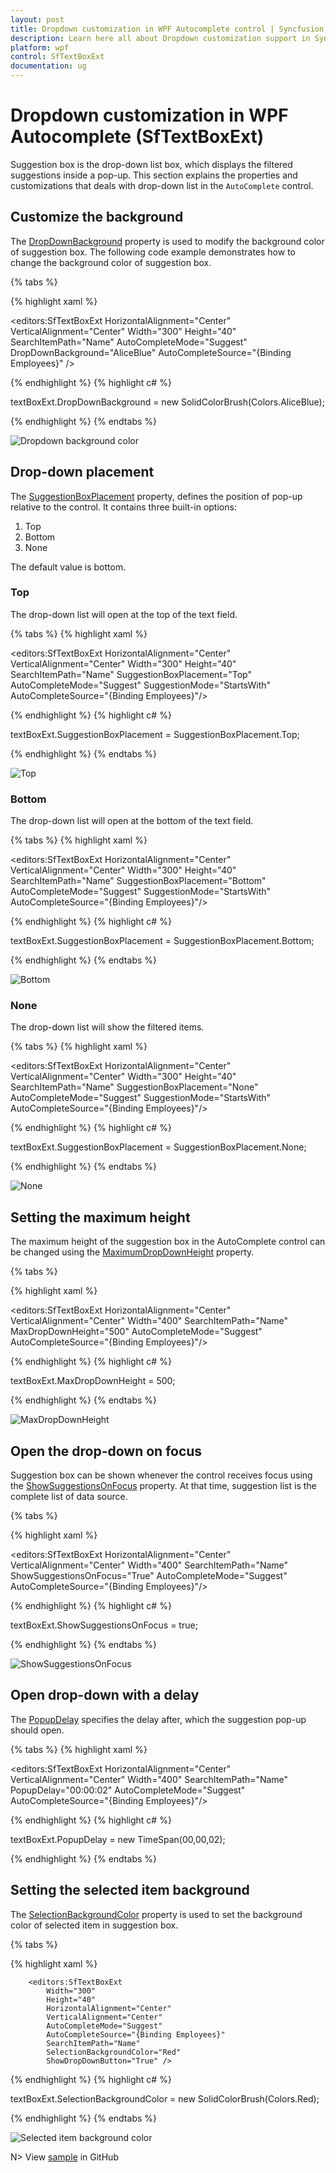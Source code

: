 ```yaml
---
layout: post
title: Dropdown customization in WPF Autocomplete control | Syncfusion
description: Learn here all about Dropdown customization support in Syncfusion WPF Autocomplete (SfTextBoxExt) control and more.
platform: wpf
control: SfTextBoxExt
documentation: ug
---
```


# Dropdown customization in WPF Autocomplete (SfTextBoxExt)

Suggestion box is the drop-down list box, which displays the filtered suggestions inside a pop-up. This section explains the properties and customizations that deals with drop-down list in the `AutoComplete` control.

## Customize the background 

The [DropDownBackground](https://help.syncfusion.com/cr/wpf/Syncfusion.Windows.Controls.Input.SfTextBoxExt.html#Syncfusion_Windows_Controls_Input_SfTextBoxExt_DropDownBackground) property is used to modify the background color of suggestion box. The following code example demonstrates how to change the background color of suggestion box.

{% tabs %}

{% highlight xaml %}

<editors:SfTextBoxExt HorizontalAlignment="Center" 
                      VerticalAlignment="Center" 
                      Width="300"
                      Height="40"
                      SearchItemPath="Name"
                      AutoCompleteMode="Suggest"
                      DropDownBackground="AliceBlue"
                      AutoCompleteSource="{Binding Employees}" />

{% endhighlight %}
{% highlight c# %}

textBoxExt.DropDownBackground = new SolidColorBrush(Colors.AliceBlue);

{% endhighlight %}
{% endtabs %}

![Dropdown background color](Dropdown_customization_images/drop_down_background_color.png)


## Drop-down placement 

The [SuggestionBoxPlacement](https://help.syncfusion.com/cr/wpf/Syncfusion.Windows.Controls.Input.SfTextBoxExt.html#Syncfusion_Windows_Controls_Input_SfTextBoxExt_SuggestionBoxPlacement) property, defines the position of pop-up relative to the control. It contains three built-in options:

1. Top
2. Bottom
3. None

The default value is bottom.

### Top

The drop-down list will open at the top of the text field.

{% tabs %}
{% highlight xaml %}

<editors:SfTextBoxExt HorizontalAlignment="Center"
                      VerticalAlignment="Center"
                      Width="300"
                      Height="40"
                      SearchItemPath="Name"
                      SuggestionBoxPlacement="Top"
                      AutoCompleteMode="Suggest"
                      SuggestionMode="StartsWith"
                      AutoCompleteSource="{Binding Employees}"/>

{% endhighlight %}
{% highlight c# %}

textBoxExt.SuggestionBoxPlacement = SuggestionBoxPlacement.Top;

{% endhighlight %}
{% endtabs %}

![Top](Dropdown_customization_images/Top.png)



### Bottom

The drop-down list will open at the bottom of the text field.

{% tabs %}
{% highlight xaml %}

<editors:SfTextBoxExt HorizontalAlignment="Center"
                      VerticalAlignment="Center"
                      Width="300"
                      Height="40"
                      SearchItemPath="Name"
                      SuggestionBoxPlacement="Bottom"
                      AutoCompleteMode="Suggest"
                      SuggestionMode="StartsWith"
                      AutoCompleteSource="{Binding Employees}"/>
  
{% endhighlight %}
{% highlight c# %}

textBoxExt.SuggestionBoxPlacement = SuggestionBoxPlacement.Bottom;

{% endhighlight %}
{% endtabs %}

![Bottom](Dropdown_customization_images/Bottom.png)


### None

The drop-down list will show the filtered items.

{% tabs %}
{% highlight xaml %}

<editors:SfTextBoxExt HorizontalAlignment="Center"
                      VerticalAlignment="Center"
                      Width="300"
                      Height="40"
                      SearchItemPath="Name"
                      SuggestionBoxPlacement="None"
                      AutoCompleteMode="Suggest"
                      SuggestionMode="StartsWith"
                      AutoCompleteSource="{Binding Employees}"/>
    
{% endhighlight %}
{% highlight c# %}

textBoxExt.SuggestionBoxPlacement = SuggestionBoxPlacement.None;

{% endhighlight %}
{% endtabs %}

![None](Dropdown_customization_images/None.png)


## Setting the maximum height 

The maximum height of the suggestion box in the AutoComplete control can be changed using the [MaximumDropDownHeight](https://help.syncfusion.com/cr/wpf/Syncfusion.Windows.Controls.Input.SfTextBoxExt.html#Syncfusion_Windows_Controls_Input_SfTextBoxExt_MaxDropDownHeight) property.

{% tabs %}

{% highlight xaml %}

<editors:SfTextBoxExt HorizontalAlignment="Center" 
                      VerticalAlignment="Center" 
                      Width="400"
                      SearchItemPath="Name"
                      MaxDropDownHeight="500"
                      AutoCompleteMode="Suggest"
                      AutoCompleteSource="{Binding Employees}"/>

{% endhighlight %}
{% highlight c# %}

textBoxExt.MaxDropDownHeight = 500;

{% endhighlight %}
{% endtabs %}

![MaxDropDownHeight](Dropdown_customization_images/maximum_drop_down_height.png)

## Open the drop-down on focus 

Suggestion box can be shown whenever the control receives focus using the [ShowSuggestionsOnFocus](https://help.syncfusion.com/cr/wpf/Syncfusion.Windows.Controls.Input.SfTextBoxExt.html#Syncfusion_Windows_Controls_Input_SfTextBoxExt_ShowSuggestionsOnFocus) property. At that time, suggestion list is the complete list of data source.

{% tabs %}

{% highlight xaml %}

<editors:SfTextBoxExt HorizontalAlignment="Center" 
                      VerticalAlignment="Center" 
                      Width="400"
                      SearchItemPath="Name"
                      ShowSuggestionsOnFocus="True"
                      AutoCompleteMode="Suggest"
                      AutoCompleteSource="{Binding Employees}"/>

{% endhighlight %}
{% highlight c# %}

textBoxExt.ShowSuggestionsOnFocus = true;

{% endhighlight %}
{% endtabs %}

![ShowSuggestionsOnFocus](Dropdown_customization_images/suggestion_on_focus.png)

## Open drop-down with a delay 

The [PopupDelay](https://help.syncfusion.com/cr/wpf/Syncfusion.Windows.Controls.Input.SfTextBoxExt.html#Syncfusion_Windows_Controls_Input_SfTextBoxExt_PopupDelay) specifies the delay after, which the suggestion pop-up should open. 

{% tabs %}
{% highlight xaml %}

<editors:SfTextBoxExt HorizontalAlignment="Center" 
                      VerticalAlignment="Center" 
                      Width="400"
                      SearchItemPath="Name"
                      PopupDelay="00:00:02"
                      AutoCompleteMode="Suggest"
                      AutoCompleteSource="{Binding Employees}"/>

{% endhighlight %}
{% highlight c# %}

textBoxExt.PopupDelay = new TimeSpan(00,00,02);

{% endhighlight %}
{% endtabs %}

## Setting the selected item background

The [SelectionBackgroundColor](https://help.syncfusion.com/cr/wpf/Syncfusion.Windows.Controls.Input.SfTextBoxExt.html#Syncfusion_Windows_Controls_Input_SfTextBoxExt_SelectionBackgroundColor) property is used to set the background color of selected item in suggestion box. 

{% tabs %}

{% highlight xaml %}

        <editors:SfTextBoxExt
            Width="300"
            Height="40"
            HorizontalAlignment="Center"
            VerticalAlignment="Center"
            AutoCompleteMode="Suggest"
            AutoCompleteSource="{Binding Employees}"
            SearchItemPath="Name"
            SelectionBackgroundColor="Red"
            ShowDropDownButton="True" />

{% endhighlight %}
{% highlight c# %}

textBoxExt.SelectionBackgroundColor = new SolidColorBrush(Colors.Red);

{% endhighlight %}
{% endtabs %}

![Selected item background color](Dropdown_customization_images/SelectionBackgroundColor.png)

N> View [sample](https://github.com/SyncfusionExamples/wpf-textboxext-examples/tree/master/Samples/Dropdown-customization) in GitHub
